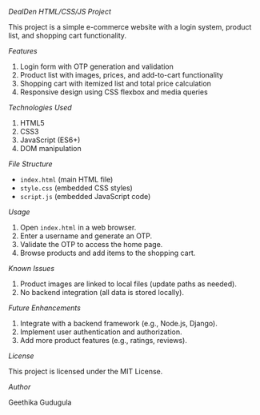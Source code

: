 *DealDen HTML/CSS/JS Project*

This project is a simple e-commerce website with a login system, product list, and shopping cart functionality.

*Features*

1. Login form with OTP generation and validation
2. Product list with images, prices, and add-to-cart functionality
3. Shopping cart with itemized list and total price calculation
4. Responsive design using CSS flexbox and media queries

*Technologies Used*
1. HTML5
2. CSS3
3. JavaScript (ES6+)
4. DOM manipulation

*File Structure*
- `index.html` (main HTML file)
- `style.css` (embedded CSS styles)
- `script.js` (embedded JavaScript code)

*Usage*

1. Open `index.html` in a web browser.
2. Enter a username and generate an OTP.
3. Validate the OTP to access the home page.
4. Browse products and add items to the shopping cart.

*Known Issues*
1. Product images are linked to local files (update paths as needed).
2. No backend integration (all data is stored locally).


*Future Enhancements*


1. Integrate with a backend framework (e.g., Node.js, Django).
2. Implement user authentication and authorization.
3. Add more product features (e.g., ratings, reviews).


*License*


This project is licensed under the MIT License.


*Author*

Geethika Gudugula

